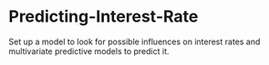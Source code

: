 # Predicting-Interest-Rate

Set up a model to look for possible influences on interest rates and multivariate
predictive models to predict it.
